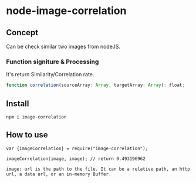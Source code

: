 # node-image-correlation

## Concept

Can be check similar two images from nodeJS.

### Function signiture & Processing

It's return Similarity/Correlation rate.

```typescript
function correlation(sourceArray: Array, targetArray: Array): float;
```

## Install

`npm i image-correlation`

## How to use

```node
var {imageCorrelation} = require("image-correlation");

imageCorrelation(image, image); // return 0.493196962
```

`image: url is the path to the file. It can be a relative path, an http url, a data url, or an in-memory Buffer.`
